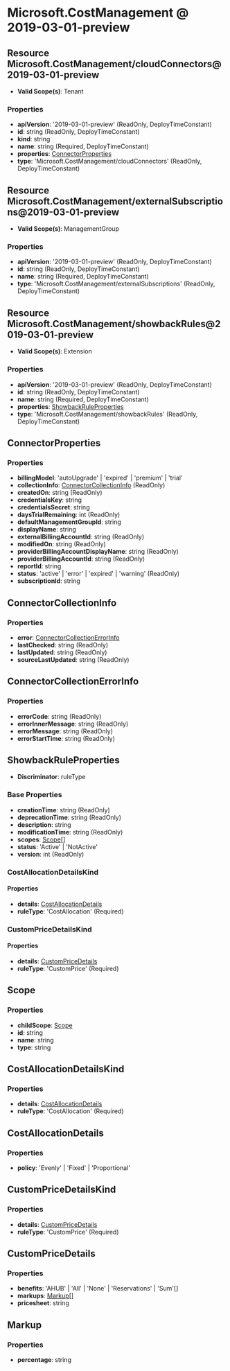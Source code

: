 # Microsoft.CostManagement @ 2019-03-01-preview

## Resource Microsoft.CostManagement/cloudConnectors@2019-03-01-preview
* **Valid Scope(s)**: Tenant
### Properties
* **apiVersion**: '2019-03-01-preview' (ReadOnly, DeployTimeConstant)
* **id**: string (ReadOnly, DeployTimeConstant)
* **kind**: string
* **name**: string (Required, DeployTimeConstant)
* **properties**: [ConnectorProperties](#connectorproperties)
* **type**: 'Microsoft.CostManagement/cloudConnectors' (ReadOnly, DeployTimeConstant)

## Resource Microsoft.CostManagement/externalSubscriptions@2019-03-01-preview
* **Valid Scope(s)**: ManagementGroup
### Properties
* **apiVersion**: '2019-03-01-preview' (ReadOnly, DeployTimeConstant)
* **id**: string (ReadOnly, DeployTimeConstant)
* **name**: string (Required, DeployTimeConstant)
* **type**: 'Microsoft.CostManagement/externalSubscriptions' (ReadOnly, DeployTimeConstant)

## Resource Microsoft.CostManagement/showbackRules@2019-03-01-preview
* **Valid Scope(s)**: Extension
### Properties
* **apiVersion**: '2019-03-01-preview' (ReadOnly, DeployTimeConstant)
* **id**: string (ReadOnly, DeployTimeConstant)
* **name**: string (Required, DeployTimeConstant)
* **properties**: [ShowbackRuleProperties](#showbackruleproperties)
* **type**: 'Microsoft.CostManagement/showbackRules' (ReadOnly, DeployTimeConstant)

## ConnectorProperties
### Properties
* **billingModel**: 'autoUpgrade' | 'expired' | 'premium' | 'trial'
* **collectionInfo**: [ConnectorCollectionInfo](#connectorcollectioninfo) (ReadOnly)
* **createdOn**: string (ReadOnly)
* **credentialsKey**: string
* **credentialsSecret**: string
* **daysTrialRemaining**: int (ReadOnly)
* **defaultManagementGroupId**: string
* **displayName**: string
* **externalBillingAccountId**: string (ReadOnly)
* **modifiedOn**: string (ReadOnly)
* **providerBillingAccountDisplayName**: string (ReadOnly)
* **providerBillingAccountId**: string (ReadOnly)
* **reportId**: string
* **status**: 'active' | 'error' | 'expired' | 'warning' (ReadOnly)
* **subscriptionId**: string

## ConnectorCollectionInfo
### Properties
* **error**: [ConnectorCollectionErrorInfo](#connectorcollectionerrorinfo)
* **lastChecked**: string (ReadOnly)
* **lastUpdated**: string (ReadOnly)
* **sourceLastUpdated**: string (ReadOnly)

## ConnectorCollectionErrorInfo
### Properties
* **errorCode**: string (ReadOnly)
* **errorInnerMessage**: string (ReadOnly)
* **errorMessage**: string (ReadOnly)
* **errorStartTime**: string (ReadOnly)

## ShowbackRuleProperties
* **Discriminator**: ruleType

### Base Properties
* **creationTime**: string (ReadOnly)
* **deprecationTime**: string (ReadOnly)
* **description**: string
* **modificationTime**: string (ReadOnly)
* **scopes**: [Scope](#scope)[]
* **status**: 'Active' | 'NotActive'
* **version**: int (ReadOnly)
### CostAllocationDetailsKind
#### Properties
* **details**: [CostAllocationDetails](#costallocationdetails)
* **ruleType**: 'CostAllocation' (Required)

### CustomPriceDetailsKind
#### Properties
* **details**: [CustomPriceDetails](#custompricedetails)
* **ruleType**: 'CustomPrice' (Required)


## Scope
### Properties
* **childScope**: [Scope](#scope)
* **id**: string
* **name**: string
* **type**: string

## CostAllocationDetailsKind
### Properties
* **details**: [CostAllocationDetails](#costallocationdetails)
* **ruleType**: 'CostAllocation' (Required)

## CostAllocationDetails
### Properties
* **policy**: 'Evenly' | 'Fixed' | 'Proportional'

## CustomPriceDetailsKind
### Properties
* **details**: [CustomPriceDetails](#custompricedetails)
* **ruleType**: 'CustomPrice' (Required)

## CustomPriceDetails
### Properties
* **benefits**: 'AHUB' | 'All' | 'None' | 'Reservations' | 'Sum'[]
* **markups**: [Markup](#markup)[]
* **pricesheet**: string

## Markup
### Properties
* **percentage**: string


